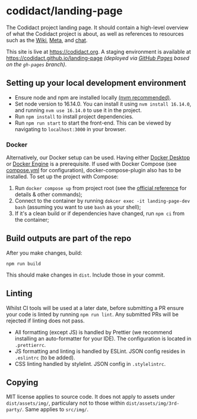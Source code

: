 # codidact/landing-page

The Codidact project landing page. It should contain a high-level overview of what the Codidact project is about, as well as references to resources such as the  [Wiki](https://github.com/codidact/docs/wiki), [Meta](https://meta.codidact.com/), and [chat](https://discord.gg/PSr9pmn).

This site is live at https://codidact.org.
A staging environment is available at https://codidact.github.io/landing-page *(deployed via [GitHub Pages](https://github.com/codidact/landing-page/deployments) based on the `gh-pages` branch)*.

## Setting up your local development environment

-   Ensure node and npm are installed locally [(nvm recommended)](https://github.com/nvm-sh/nvm).
-   Set node version to 16.14.0. You can install it using `nvm install 16.14.0`, and running `nvm use 16.14.0` to use it in the project.
-   Run `npm install` to install project dependencies.
-   Run `npm run start` to start the front-end. This can be viewed by navigating to `localhost:3000` in your browser.

### Docker

Alternatively, our Docker setup can be used. Having either [Docker Desktop](https://docs.docker.com/get-started/introduction/get-docker-desktop) or [Docker Engine](https://docs.docker.com/engine/install/) is a prerequisite. If used with Docker Compose (see [compose.yml](./compose.yml) for configuration), docker-compose-plugin also has to be installed. To set up the project with Compose:

1. Run `docker compose up` from project root (see the [official reference](https://docs.docker.com/reference/cli/docker/compose/) for details & other commands);
2. Connect to the container by running `dokcer exec -it landing-page-dev bash` (assuming you want to use `bash` as your shell);
3. If it's a clean build or if dependencies have changed, run `npm ci` from the container;

## Build outputs are part of the repo

After you make changes, build:

`npm run build`

This should make changes in `dist`.  Include those in your commit.

## Linting

Whilst CI tools will be used at a later date, before submitting a PR ensure your code is linted by running `npm run lint`. Any submitted PRs will be rejected if linting does not pass.

-   All formatting (except JS) is handled by Prettier (we recommend installing an auto-formatter for your IDE). The configuration is located in `.prettierrc`.
-   JS formatting and linting is handled by ESLint. JSON config resides in `.eslintrc` (to be added).
-   CSS linting handled by stylelint. JSON config in `.stylelintrc`.

## Copying

MIT license applies to source code. It does not apply to assets under
`dist/assets/img/`, particulary not to those within
`dist/assets/img/3rd-party/`.
Same applies to `src/img/`.
